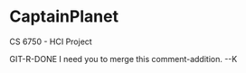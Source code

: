 CaptainPlanet
=============

CS 6750 - HCI Project

GIT-R-DONE
I need you to merge this comment-addition. --K
